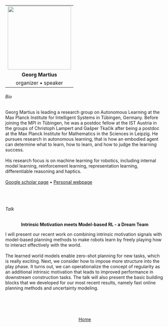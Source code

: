 ---
---

<br>
<br>


<div align="center">
  <table class="row">
    <tr>
    <td style="text-align: center"><img src="https://is.mpg.de/uploads/employee/image/661/thumb_ticker_Georg_2018_crop_small.jpg" style="width:200px;height:200px;"></td>
  </tr>
  <tr>
    <td style="text-align: center"><b>Georg Martius</b></td>
  </tr>
  <tr>
    <td style="text-align: center">organizer &bull; speaker</td>
  </tr>
  </table>
</div>


###### Bio

Georg Martius is leading a research group on Autonomous Learning at the Max Planck Institute for Intelligent Systems in Tübingen, Germany. Before joining the MPI in Tübingen, he was a postdoc fellow at the IST Austria in the groups of Christoph Lampert and Gašper Tkačik after being a postdoc at the Max Planck Institute for Mathematics in the Sciences in Leipzig. He pursues research in autonomous learning, that is how an embodied agent can determine what to learn, how to learn, and how to judge the learning success. 
<br>
<br>
His research focus is on machine learning for robotics, including internal model learning, reinforcement learning, representation learning, differentiable reasoning and haptics. 
<br>
<br>
<a href="https://scholar.google.com/citations?user=b-JF-UIAAAAJ&hl=fr&oi=ao">Google scholar page</a> &bull; <a href="https://is.mpg.de/person/gmartius">Personal webpage</a>


<br>
<br>


###### Talk


<div align="center">
	<b>Intrinsic Motivation meets Model-based RL - a Dream Team</b>
</div>

I will present our recent work on combining intrinsic motivation signals with model-based planning methods to make robots learn by freely playing how to interact effectively with the world.
<br>
<br>
The learned world models enable zero-shot planning for new tasks, which is really exciting. Next, we consider how to impose more structure into the play phase. It turns out, we can operationalize the concept of regularity as an additional intrinsic motivation that leads to improved performance in downstream construction tasks.
The talk will also present the basic building blocks that we developed for our most recent results, namely fast online planning methods and uncertainty modeling.




<br>
<br>
<br>
<br>


<div align="center">
	<a href="https://imolconf2023.github.io/">Home</a>
</div>

<br>
<br>

